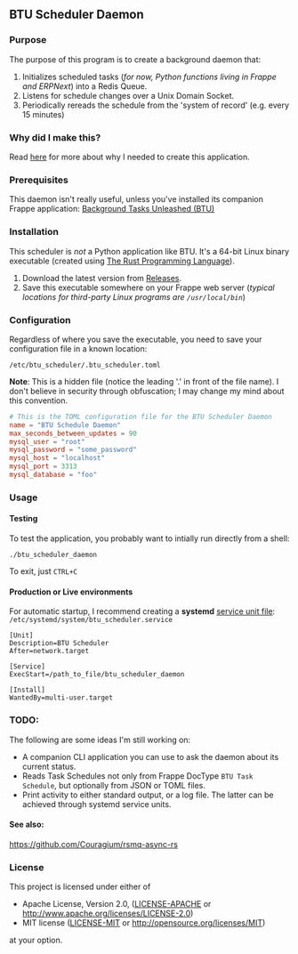 ## BTU Scheduler Daemon

### Purpose

The purpose of this program is to create a background daemon that:

1. Initializes scheduled tasks (*for now, Python functions living in Frappe and ERPNext*) into a Redis Queue.
2. Listens for schedule changes over a Unix Domain Socket.
3. Periodically rereads the schedule from the 'system of record' (e.g. every 15 minutes)

### Why did I make this?
Read [here](WHY.md) for more about why I needed to create this application.

### Prerequisites
This daemon isn't really useful, unless you've installed its companion Frappe application: [Background Tasks Unleashed (BTU)](https://github.com/Datahenge/btu)

### Installation
This scheduler is *not* a Python application like BTU.  It's a 64-bit Linux binary executable (created using [The Rust Programming Language](https://www.rust-lang.org/)).

1. Download the latest version from [Releases](https://github.com/Datahenge/btu_scheduler_daemon/releases).
2. Save this executable somewhere on your Frappe web server (*typical locations for third-party Linux programs are `/usr/local/bin`*)

### Configuration
Regardless of where you save the executable, you need to save your configuration file in a known location:
```
/etc/btu_scheduler/.btu_scheduler.toml
```

**Note**: This is a hidden file (notice the leading '.' in front of the file name).  I don't believe in security through obfuscation; I may change my mind about this convention.

```toml
# This is the TOML configuration file for the BTU Scheduler Daemon
name = "BTU Schedule Daemon"
max_seconds_between_updates = 90
mysql_user = "root"
mysql_password = "some_password"
mysql_host = "localhost"
mysql_port = 3313
mysql_database = "foo"
```

### Usage
#### Testing
To test the application, you probably want to intially run directly from a shell:
```
./btu_scheduler_daemon
```

To exit, just `CTRL+C`

#### Production or Live environments
For automatic startup, I recommend creating a **systemd** [service unit file](https://linuxconfig.org/how-to-create-systemd-service-unit-in-linux): `/etc/systemd/system/btu_scheduler.service`
```
[Unit]
Description=BTU Scheduler
After=network.target

[Service]
ExecStart=/path_to_file/btu_scheduler_daemon

[Install]
WantedBy=multi-user.target
```

### TODO:
The following are some ideas I'm still working on:

* A companion CLI application you can use to ask the daemon about its current status.
* Reads Task Schedules not only from Frappe DocType `BTU Task Schedule`, but optionally from JSON or TOML files.
* Print activity to either standard output, or a log file.  The latter can be achieved through systemd service units.

#### See also:
https://github.com/Couragium/rsmq-async-rs


### License

This project is licensed under either of

 * Apache License, Version 2.0, ([LICENSE-APACHE](LICENSE-APACHE) or
   http://www.apache.org/licenses/LICENSE-2.0)
 * MIT license ([LICENSE-MIT](LICENSE-MIT) or
   http://opensource.org/licenses/MIT)

at your option.
